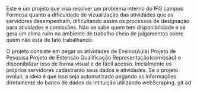 Este é um projeto que visa resolver um problema interno do IFG campus Formosa quanto a dificuldade
de vizualização das atividades que os servidores desempenham, dificultando assim os processos de 
designação para atividades e comissões. Não se sabe quem tem disponibilidade e se gera um clima ruim 
no ambiente de trabalho cheio de julgamentos sobre quem não está de fato trabalhando. 

O projeto consiste em pegar as atividades de 
  Ensino(Aula)
  Projeto de Pesquisa
  Projeto de Extensão
  Qualificação
  Representação(comissão)
e disponibilizar isso de forma visual e de fácil acesso. 
Inicialmente os próprios servidores cadastrarão seus dados e atividades. 
Se o projeto evoluir, a ideia é que isso seja automatizado pegando as informações diretamente
do banco de dados da intituição utilizando webScraping. 
git ad
